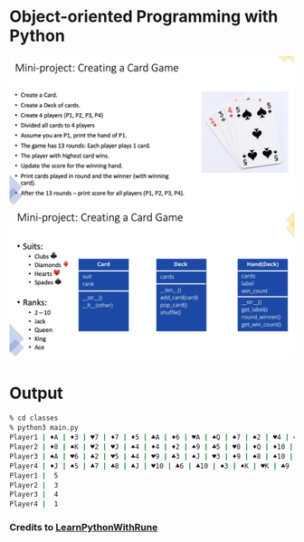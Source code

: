 # Object-oriented Programming with Python 
![Alt text](assets/subject.png?raw=true "Title")
![Alt text](assets/classes.png?raw=true "Title")

# Output
```bash
% cd classes
% python3 main.py
Player1 | ♦A | ♦3 | ♥7 | ♦7 | ♦5 | ♣A | ♦6 | ♥A | ♠Q | ♠7 | ♠2 | ♥4 | ♠6 | 
Player2 | ♦8 | ♠K | ♥2 | ♥J | ♠4 | ♦4 | ♦2 | ♠9 | ♣5 | ♥8 | ♦Q | ♦10 | ♣Q | 
Player3 | ♠A | ♥6 | ♣2 | ♥5 | ♣4 | ♥9 | ♣3 | ♠J | ♥3 | ♦9 | ♠8 | ♠10 | ♣K | 
Player4 | ♦J | ♠5 | ♣7 | ♣8 | ♣J | ♥10 | ♣6 | ♣10 | ♠3 | ♦K | ♥K | ♣9 | ♥Q | 
Player1 |  5
Player2 |  3
Player3 |  4
Player4 |  1
```

### Credits to [LearnPythonWithRune](https://www.learnpythonwithrune.org/master-object-oriented-programming-by-creating-a-card-game/)